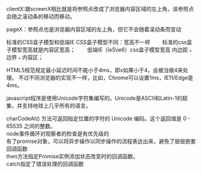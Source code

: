 clientX:跟screenX相比就是将参照点改成了浏览器内容区域的左上角，该参照点会随之滚动条的移动而移动。

pageX：参照点也是浏览器内容区域的左上角，但它不会随着滚动条而变动  

标准的CSS盒子模型和低端IE CSS盒子模型不同：宽高不一样
　　标准的css盒子模型宽高就是内容区宽高；
　　低端IE（ie5\ie6）css盒子模型宽高 内边距﹢边界﹢内容区；  


HTML5规范规定最小延迟时间不能小于4ms，即x如果小于4，会被当做4来处理。 不过不同浏览器的实现不一样，比如，Chrome可以设置1ms，IE11/Edge是4ms。    

javascript程序是使用Unicode字符集编写的。Unicode是ASCII和Latin-1的超集，并支持地球上几乎所有的语言。  

charCodeAt() 方法可返回指定位置的字符的 Unicode 编码。这个返回值是 0 - 65535 之间的整数。    
node事件循环对观察者的检查是有优先级的  
有了promise对象，可以将异步操作以同步操作的流程表达出来，避免了层层嵌套回调函数  
then方法指定Promise实例添加状态改变时的回调函数。  
catch指定了错误处理的回调函数  
